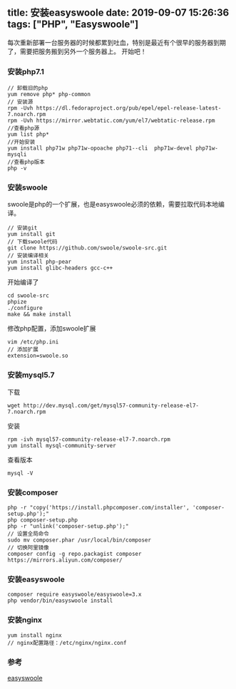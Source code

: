 title: 安装easyswoole
date: 2019-09-07 15:26:36
tags: ["PHP", "Easyswoole"]
---
每次重新部署一台服务器的时候都累到吐血，特别是最近有个很早的服务器到期了，需要把服务搬到另外一个服务器上。
开始吧！
### 安装php7.1
```
// 卸载旧的php
yum remove php* php-common
// 安装源
rpm -Uvh https://dl.fedoraproject.org/pub/epel/epel-release-latest-7.noarch.rpm
rpm -Uvh https://mirror.webtatic.com/yum/el7/webtatic-release.rpm
//查看php源
yum list php*
//开始安装
yum install php71w php71w-opoache php71--cli  php71w-devel php71w-mysqli
//查看php版本
php -v
```
<!-- more -->
### 安装swoole
swoole是php的一个扩展，也是easyswoole必须的依赖，需要拉取代码本地编译。
```
// 安装git
yum install git
// 下载swoole代码
git clone https://github.com/swoole/swoole-src.git
// 安装编译相关
yum install php-pear
yum install glibc-headers gcc-c++
```
开始编译了
```
cd swoole-src
phpize
./configure
make && make install
```
修改php配置，添加swoole扩展
```
vim /etc/php.ini
// 添加扩展
extension=swoole.so
```
### 安装mysql5.7
下载
```
wget http://dev.mysql.com/get/mysql57-community-release-el7-7.noarch.rpm
```
安装
```
rpm -ivh mysql57-community-release-el7-7.noarch.rpm
yum install mysql-community-server
```
查看版本
```
mysql -V
```
### 安装composer
```
php -r "copy('https://install.phpcomposer.com/installer', 'composer-setup.php');"
php composer-setup.php
php -r "unlink('composer-setup.php');"
// 设置全局命令
sudo mv composer.phar /usr/local/bin/composer
// 切换阿里镜像
composer config -g repo.packagist composer https://mirrors.aliyun.com/composer/
```

### 安装easyswoole
```
composer require easyswoole/easyswoole=3.x
php vendor/bin/easyswoole install
```

### 安装nginx
```
yum install nginx
// nginx配置路径：/etc/nginx/nginx.conf
```

### 参考
[easyswoole](https://www.easyswoole.com/Cn/Introduction/install.html)